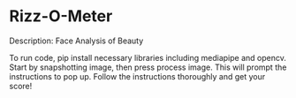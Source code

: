 # Rizz-O-Meter
Description: Face Analysis of Beauty

To run code, pip install necessary libraries including mediapipe and opencv.
Start by snapshotting image, then press process image. This will prompt the instructions to pop up. Follow the instructions thoroughly and get your score!
